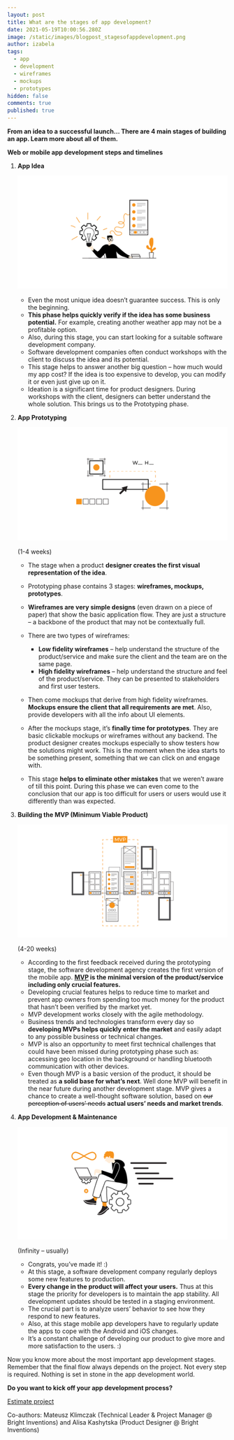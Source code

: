 ```yaml
---
layout: post
title: What are the stages of app development?
date: 2021-05-19T10:00:56.280Z
image: /static/images/blogpost_stagesofappdevelopment.png
author: izabela
tags:
  - app
  - development
  - wireframes
  - mockups
  - prototypes
hidden: false
comments: true
published: true
---
```

**From an idea to a successful launch… There are 4 main stages of building an app. Learn more about all of them.**

**Web or mobile app development steps and timelines**

1. **App Idea**

   ![idea for na app](/static/images/1_idea.png)

   * Even the most unique idea doesn’t guarantee success. This is only the beginning.
   * **This phase helps quickly verify if the idea has some business potential.** For example, creating another weather app may not be a profitable option.
   * Also, during this stage, you can start looking for a suitable software development company.
   * Software development companies often conduct workshops with the client to discuss the idea and its potential.
   * This stage helps to answer another big question – how much would my app cost? If the idea is too expensive to develop, you can modify it or even just give up on it.
   * Ideation is a significant time for product designers. During workshops with the client, designers can better understand the whole solution. This brings us to the Prototyping phase.
2. **App Prototyping**

   ![App prototyping](/static/images/2_app_prototyping.png)

   (1-4 weeks)

   * The stage when a product **designer creates the first visual representation of the idea**.
   * Prototyping phase contains 3 stages: **wireframes, mockups, prototypes**. 
   * **Wireframes are very simple designs** (even drawn on a piece of paper) that show the basic application flow. They are just a structure – a backbone of the product that may not be contextually full.
   * There are two types of wireframes:

     * **Low fidelity wireframes** – help understand the structure of the product/service and make sure the client and the team are on the same page.
     * **High fidelity wireframes** – help understand the structure and feel of the product/service. They can be presented to stakeholders and first user testers.  
   * Then come mockups that derive from high fidelity wireframes. **Mockups ensure the client that all requirements are met**. Also, provide developers with all the info about UI elements.
   * After the mockups stage, it’s **finally time for prototypes**. They are basic clickable mockups or wireframes without any backend. The product designer creates mockups especially to show testers how the solutions might work. This is the moment when the idea starts to be something present, something that we can click on and engage with.
   * This stage **helps to eliminate other mistakes** that we weren’t aware of till this point. During this phase we can even come to the conclusion that our app is too difficult for users or users would use it differently than was expected.
3. **Building the MVP (Minimum Viable Product)** 

   ![Building the MVP](/static/images/3_mvp.png)

   (4-20 weeks)

   * According to the first feedback received during the prototyping stage, the software development agency creates the first version of the mobile app. **[MVP](https://brightinventions.pl/blog/4-things-we-love-about-building-mvps/) is the minimal version of the product/service including only crucial features.**
   * Developing crucial features helps to reduce time to market and prevent app owners from spending too much money for the product that hasn’t been verified by the market yet. 
   * MVP development works closely with the agile methodology.
   * Business trends and technologies transform every day so **developing MVPs helps quickly enter the market** and easily adapt to any possible business or technical changes. 
   * MVP is also an opportunity to meet first technical challenges that could have been missed during prototyping phase such as: accessing geo location in the background or handling bluetooth communication with other devices.
   * Even though MVP is a basic version of the product, it should be treated as **a solid base for what’s next**. Well done MVP will benefit in the near future during another development stage. MVP gives a chance to create a well-thought software solution, based on <del>our perception of users’ needs</del> **actual users’ needs and market trends**.
4. **App Development & Maintenance**

   ![App Development & Maintenance](/static/images/4_app_development_-_maintenance.png)

   (Infinity – usually)

   * Congrats, you’ve made it! :)
   * At this stage, a software development company regularly deploys some new features to production.
   * **Every change in the product will affect your users.** Thus at this stage the priority for developers is to maintain the app stability. All development updates should be tested in a staging environment.
   * The crucial part is to analyze users’ behavior to see how they respond to new features.
   * Also, at this stage mobile app developers have to regularly update the apps to cope with the Android and iOS changes.
   * It’s a constant challenge of developing our product to give more and more satisfaction to the users. :)

Now you know more about the most important app development stages. Remember that the final flow always depends on the project. Not every step is required. Nothing is set in stone in the app development world.

**Do you want to kick off your app development process?** 

[Estimate project](https://brightinventions.pl/start-project)

Co-authors: Mateusz Klimczak (Technical Leader & Project Manager @ Bright Inventions) and Alisa Kashytska (Product Designer @ Bright Inventions)